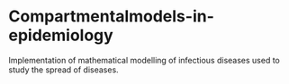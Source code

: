 # Compartmentalmodels-in-epidemiology
Implementation of mathematical modelling of infectious diseases used to study the spread of diseases.
